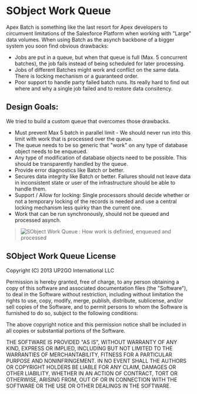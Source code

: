 # SObject Work Queue #

Apex Batch is something like the last resort for Apex developers to circumvent limitations of the Salesforce Platform when working with "Large" data volumes.  When using Batch as the asynch backbone of a bigger system you soon find obvious drawbacks:

- Jobs are put in a queue, but when that queue is full (Max. 5 concurrent batches), the job fails instead of being scheduled for later processing.
- Jobs of different Batches might work and conflict on the same data. There is locking mechanism or a guaranteed order.
- Poor support to handle party failed batch runs. Its really hard to find out where and why a single job failed and to restore data consitency.

## Design Goals: ##

We tried to build a custom queue that overcomes those drawbacks.

- Must prevent Max 5 batch in parallel limit - We should never run into this limit with work that is processed over the queue.	 	 	 
- The queue needs to be so generic that "work" on any type of database object needs to be enqueued.	 	 	 
- Any type of modification of database objects need to be possible. This should be transparently handled by the queue.	 	 	 
- Provide error diagnostics like Batch or better. 	 
- Secures data integrity like Batch or better. Failures should not leave data in inconsistent state or user of the infrastructure should be able to handle them.	 	 	 
- Support / Allow for locking: Single processors should decide whether or not a temporary locking of the records is needed and use a central locking mechanism less quirky than the current one.	 	 	 
- Work that can be run synchronously, should not be queued and processed asynch.

> ![SObject Work Queue : How work is definied, enqueued and processed](https://dl.dropboxusercontent.com/u/240888/SObjectWorkQueueInfrastructure.png)

## SObject Work Queue License ##

Copyright (C) 2013 UP2GO International LLC

Permission is hereby granted, free of charge, to any person obtaining a
copy of this software and associated documentation files (the
"Software"), to deal in the Software without restriction, including
without limitation the rights to use, copy, modify, merge, publish,
distribute, sublicense, and/or sell copies of the Software, and to
permit persons to whom the Software is furnished to do so, subject to
the following conditions:

The above copyright notice and this permission notice shall be included
in all copies or substantial portions of the Software.

THE SOFTWARE IS PROVIDED "AS IS", WITHOUT WARRANTY OF ANY KIND, EXPRESS
OR IMPLIED, INCLUDING BUT NOT LIMITED TO THE WARRANTIES OF
MERCHANTABILITY, FITNESS FOR A PARTICULAR PURPOSE AND
NONINFRINGEMENT. IN NO EVENT SHALL THE AUTHORS OR COPYRIGHT HOLDERS BE
LIABLE FOR ANY CLAIM, DAMAGES OR OTHER LIABILITY, WHETHER IN AN ACTION
OF CONTRACT, TORT OR OTHERWISE, ARISING FROM, OUT OF OR IN CONNECTION
WITH THE SOFTWARE OR THE USE OR OTHER DEALINGS IN THE SOFTWARE.
